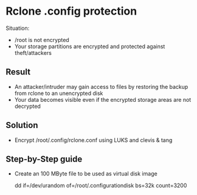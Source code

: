 # Rclone .config protection

Situation:
* /root is not encrypted
* Your storage partitions are encrypted and protected against theft/attackers

## Result
* An attacker/intruder may gain access to files by restoring the backup from rclone to an unencrypted disk
* Your data becomes visible even if the encrypted storage areas are not decrypted

## Solution
* Encrypt /root/.config/rclone.conf using LUKS and clevis & tang

## Step-by-Step guide
- Create an 100 MByte file to be used as virtual disk image

    dd if=/dev/urandom of=/root/.configurationdisk bs=32k count=3200

